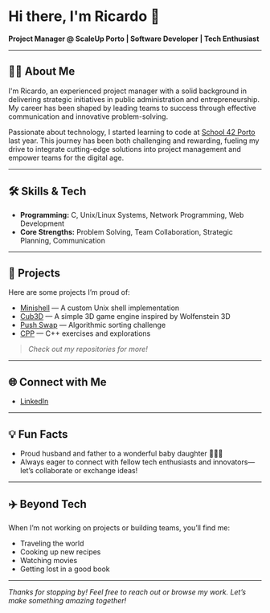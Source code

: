 # Hi there, I'm Ricardo 👋

**Project Manager @ ScaleUp Porto | Software Developer | Tech Enthusiast**

---

## 👨‍💼 About Me

I'm Ricardo, an experienced project manager with a solid background in delivering strategic initiatives in public administration and entrepreneurship. My career has been shaped by leading teams to success through effective communication and innovative problem-solving.

Passionate about technology, I started learning to code at [School 42 Porto](https://www.42porto.com/) last year. This journey has been both challenging and rewarding, fueling my drive to integrate cutting-edge solutions into project management and empower teams for the digital age.

---

## 🛠️ Skills & Tech

- **Programming:** C, Unix/Linux Systems, Network Programming, Web Development
- **Core Strengths:** Problem Solving, Team Collaboration, Strategic Planning, Communication

---

## 🚀 Projects

Here are some projects I’m proud of:
- [Minishell](#) &mdash; A custom Unix shell implementation
- [Cub3D](#) &mdash; A simple 3D game engine inspired by Wolfenstein 3D
- [Push Swap](#) &mdash; Algorithmic sorting challenge
- [CPP](#) &mdash; C++ exercises and explorations

> _Check out my repositories for more!_

---

## 🌐 Connect with Me

- [LinkedIn](https://www.linkedin.com/in/ricardmendes)

---

## 💡 Fun Facts

- Proud husband and father to a wonderful baby daughter 👨‍👩‍👧
- Always eager to connect with fellow tech enthusiasts and innovators—let’s collaborate or exchange ideas!

---

## ✈️ Beyond Tech

When I’m not working on projects or building teams, you’ll find me:
- Traveling the world
- Cooking up new recipes
- Watching movies
- Getting lost in a good book

---

_Thanks for stopping by! Feel free to reach out or browse my work. Let’s make something amazing together!_
